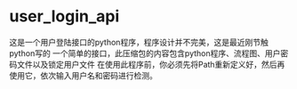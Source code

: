 # user_login_api
这是一个用户登陆接口的python程序，程序设计并不完美，这是最近刚节触python写的
一个简单的接口，此压缩包的内容包含python程序、流程图、用户密码文件以及锁定用户文件
在使用此程序前，你必须先将Path重新定义好，然后再使用它，依次输入用户名和密码进行检测。
